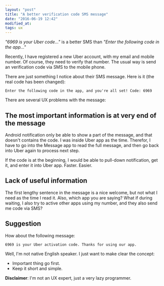 ```yaml
---
layout: "post"
title: "A better verification code SMS message"
date: "2016-06-19 12:42"
modified_at:
tags: ux
---
```


_"6969 is your Uber code..."_ is a better SMS than _"Enter the following code in the
app..."_

Recently, I have registered a new Uber account, with my email and mobile
number. Of course, they need to verify that number. The usual way is
send an verification code via SMS to the mobile phone.

There are just something I notice about their SMS message. Here is it
(the real code has been changed):

    Enter the following code in the app, and you're all set! Code: 6969

There are several UX problems with the message:

The most important information is at very end of the message
------------------------------------------------------------

Android notification only be able to show a part of the message, and
that doesn't contains the code. I was inside Uber app as the time.
Therefor, I have to go into the Message app to read the full message,
and then go back into Uber again to process next step.

If the code is at the beginning, I would be able to pull-down
notification, get it, and enter it into Uber app. Faster. Easier.


Lack of useful information
--------------------------

The first lengthy sentence in the message is a nice welcome, but not
what I need as the time I read it. Also, which app you are saying? What
if during waiting, I also try to active other apps using my number, and
they also send me code via SMS?


Suggestion
----------

How about the following message:

    6969 is your Uber activation code. Thanks for using our app.

Well, I'm not native English speaker. I just want to make clear the concept:

- Important thing go first.
- Keep it short and simple.

**Disclaimer**: I'm not an UX expert, just a very lazy programmer.
